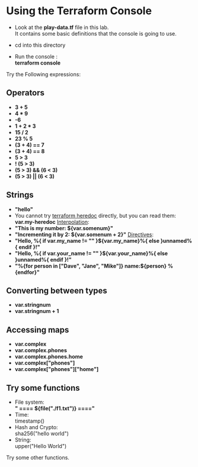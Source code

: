 # Using the Terraform Console

- Look at the **play-data.tf** file in this lab.  
It contains some basic definitions that the console is going to use.  

- cd into this directory
- Run the console :  
**terraform console**  

Try the Following expressions:  

## Operators

- **3 + 5**
- **4 * 9**
- **-6**
- **1 + 2 * 3**
- **15 / 2**
- **23 % 5**
- **(3 + 4) == 7**
- **(3 + 4) == 8**
- **5 > 3**
- **! (5 > 3)**
- **(5 > 3) && (6 < 3)**
- **(5 > 3) || (6 < 3)**

## Strings

- **"hello"**
- You cannot try [terraform heredoc](https://www.terraform.io/language/expressions/strings#heredoc-strings) directly, but you can read them:  
**var.my-heredoc**
[Interpolation](https://www.terraform.io/language/expressions/strings#interpolation):  
- **"This is my number: ${var.somenum}"**
- **"Incrementing it by 2: ${var.somenum + 2}"**
[Directives](https://www.terraform.io/language/expressions/strings#directives):  
- **"Hello, %{ if var.my_name != "" }${var.my_name}%{ else }unnamed%{ endif }!"**
- **"Hello, %{ if var.your_name != "" }${var.your_name}%{ else }unnamed%{ endif }!"**
- **"%{for person in ["Dave", "Jane", "Mike"]}  name:${person}  %{endfor}"**



## Converting between types

- **var.stringnum**
- **var.stringnum + 1**

## Accessing maps  

- **var.complex**
- **var.complex.phones**
- **var.complex.phones.home**
- **var.complex["phones"]**
- **var.complex["phones"]["home"]**

## Try some functions

- File system:  
**" ====  ${file("./f1.txt")}  ===="**
- Time:  
timestamp()
- Hash and Crypto:  
sha256("hello world")
- String:  
upper("Hello World")

Try some other functions.
